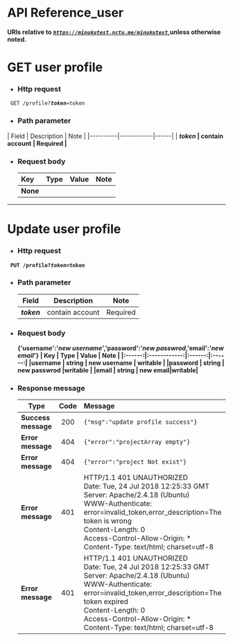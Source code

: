 API Reference_user
===
**URIs relative to <em style='color:Dark'><code>https://minukutest.nctu.me/minukutest</code></em>,unless otherwise noted.**

# GET user profile

- ### Http request  
<code> GET /profile?<em><b>token</b></em>=token </code>

- ### Path parameter 

| Field   |      Description     |  Note |
    |----------|------------|------|
 	| <em><b>token<b></em> | contain account  | Required |


- ### Request body 
    | Key   |      Type     |  Value | Note  |
    |:------|:------------:|:------:|:------:|
    | <b>None</b> |  | | |



---

# Update user profile

- ### Http request 
<code> PUT /profile?<em><b>token</b></em>=token</code>

- ### Path parameter 
    | Field    |      Description     |  Note |
    |----------|:------------:|:------:|
    | <em><b>token<b></em> | contain account  | Required |

- ### Request body
    {'<b>username</b>':'<i>new username</i>','<b>password</b>':'<i>new passwrod</i>,'<b>email</b>':'<i>new email</i>'}
     | Key   |      Type     |  Value | Note  |
    |:------:|:------------:|:------:|:------:|
    |<b>username</b> | string | new username | writable |
    |<b>password</b> | string | new passwrod |writable  |
    |<b>email</b> | string | new email|writable|
- ### Response message

    | Type   |      Code     |  Message |
    |----------|:------------:|:------|
    |<b>Success message</b> | 200 | `{"msg":"update profile success"}` |
    |<b>Error message</b> | 404 | `{"error":"projectArray empty"}` |
    |<b>Error message</b> | 404 | `{"error":"project Not exist"}` |
	|<b>Error message</b> | 401 | HTTP/1.1 401 UNAUTHORIZED<br>Date: Tue, 24 Jul 2018 12:25:33 GMT<br>Server: Apache/2.4.18 (Ubuntu)<br>WWW-Authenticate: error=invalid_token,error_description=The token is wrong<br>Content-Length: 0<br>Access-Control-Allow-Origin: *<br>Content-Type: text/html; charset=utf-8 |
	|<b>Error message</b> | 401 | HTTP/1.1 401 UNAUTHORIZED<br>Date: Tue, 24 Jul 2018 12:25:33 GMT<br>Server: Apache/2.4.18 (Ubuntu)<br>WWW-Authenticate: error=invalid_token,error_description=The token expired<br>Content-Length: 0<br>Access-Control-Allow-Origin: *<br>Content-Type: text/html; charset=utf-8 |


